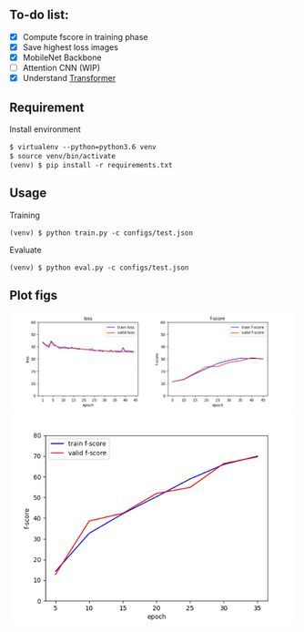## To-do list:
- [x] Compute fscore in training phase
- [x] Save highest loss images
- [x] MobileNet Backbone
- [ ] Attention CNN (WIP)
- [x] Understand [Transformer](https://github.com/vinsis/math-and-ml-notes/blob/master/notebooks/Transformer%20-%20Illustration%20and%20code.ipynb)

## Requirement
Install environment
```
$ virtualenv --python=python3.6 venv
$ source venv/bin/activate
(venv) $ pip install -r requirements.txt 
```

## Usage
Training
```
(venv) $ python train.py -c configs/test.json
```

Evaluate
```
(venv) $ python eval.py -c configs/test.json
```

## Plot figs
<img src='resnet50_fig.png'>
<img src='mobilenet_fscore.png'>